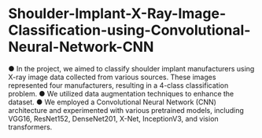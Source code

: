 # Shoulder-Implant-X-Ray-Image-Classification-using-Convolutional-Neural-Network-CNN

● In the project, we aimed to classify shoulder implant manufacturers using X-ray image data collected from various sources. These images represented four manufacturers, resulting in a 4-class classification problem.
● We utilized data augmentation techniques to enhance the dataset.
● We employed a Convolutional Neural Network (CNN) architecture and experimented with various pretrained models, including VGG16, ResNet152, DenseNet201, X-Net, InceptionV3, and vision transformers.
